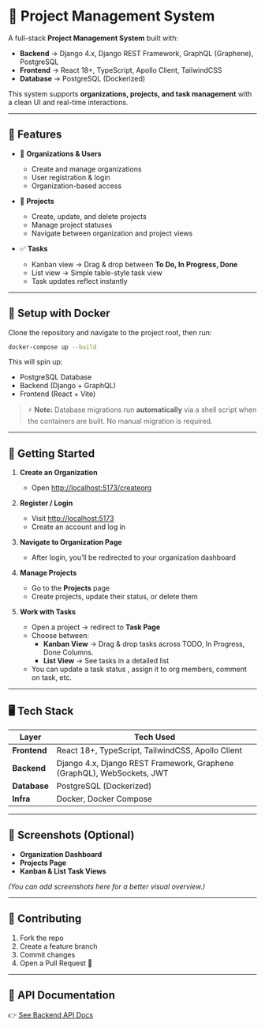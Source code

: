 # 📌 Project Management System  

A full-stack **Project Management System** built with:  
- **Backend** → Django 4.x, Django REST Framework, GraphQL (Graphene), PostgreSQL  
- **Frontend** → React 18+, TypeScript, Apollo Client, TailwindCSS  
- **Database** → PostgreSQL (Dockerized)  

This system supports **organizations, projects, and task management** with a clean UI and real-time interactions.  

---

## 🚀 Features  

- 👥 **Organizations & Users**  
  - Create and manage organizations  
  - User registration & login  
  - Organization-based access  

- 📂 **Projects**  
  - Create, update, and delete projects  
  - Manage project statuses  
  - Navigate between organization and project views  

- ✅ **Tasks**  
  - Kanban view → Drag & drop between **To Do, In Progress, Done**  
  - List view → Simple table-style task view  
  - Task updates reflect instantly  

---

## 🐳 Setup with Docker  

Clone the repository and navigate to the project root, then run:  

```bash
docker-compose up --build
```

This will spin up:  
- PostgreSQL Database  
- Backend (Django + GraphQL)  
- Frontend (React + Vite)  

> ⚡ **Note:** Database migrations run **automatically** via a shell script when the containers are built. No manual migration is required.  

---

## 📖 Getting Started  

1. **Create an Organization**  
   - Open [http://localhost:5173/createorg](http://localhost:5173/createorg)  

2. **Register / Login**  
   - Visit [http://localhost:5173](http://localhost:5173)  
   - Create an account and log in  

3. **Navigate to Organization Page**  
   - After login, you’ll be redirected to your organization dashboard  

4. **Manage Projects**  
   - Go to the **Projects** page  
   - Create projects, update their status, or delete them  

5. **Work with Tasks**  
   - Open a project → redirect to **Task Page**  
   - Choose between:  
     - **Kanban View** → Drag & drop tasks across TODO, In Progress, Done Columns.  
     - **List View** → See tasks in a detailed list 
   - You can update a task status , assign it to org members, comment on task, etc. 

---

## 🖥️ Tech Stack  

| Layer       | Tech Used                                  |
|-------------|--------------------------------------------|
| **Frontend** | React 18+, TypeScript, TailwindCSS, Apollo Client |
| **Backend**  | Django 4.x, Django REST Framework, Graphene (GraphQL), WebSockets, JWT |
| **Database** | PostgreSQL (Dockerized)                   |
| **Infra**    | Docker, Docker Compose                    |

---

## 📸 Screenshots (Optional)  

- **Organization Dashboard**  
- **Projects Page**  
- **Kanban & List Task Views**  

*(You can add screenshots here for a better visual overview.)*  

---

## 🤝 Contributing  

1. Fork the repo  
2. Create a feature branch  
3. Commit changes  
4. Open a Pull Request 🚀  

---

## 📜 API Documentation  

👉 [See Backend API Docs](./backend/README.md)
